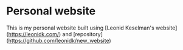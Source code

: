# Personal website

This is my personal website built using [Leonid Keselman's website] (https://leonidk.com/) and [repository]  (https://github.com/leonidk/new_website)
